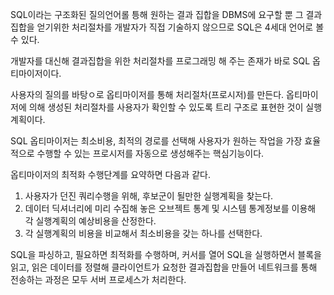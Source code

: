 SQL이라는 구조화된 질의언어롤 틍해 원하는 결과 집합을 DBMS에 요구할 뿐 그 결과집합을 얻기위한 처리절차를 개발자가 직접 기술하지 않으므로 SQL은 4세대 언어로 볼 수 있다.

개발자를 대신해 결과집합을 위한 처리절차를 프로그래밍 해 주는 존재가 바로 SQL 옵티마이저이다.

사용자의 질의를 바탕ㅇ로 옵티마이저를 통해 처리절차(프로시저)를 만든다. 옵티마이저에 의해 생성된 처리절차를 사용자가 확인할 수 있도록 트리 구조로 표현한 것이 실행계획이다.

SQL 옵티마이저는 최소비용, 최적의 경로를 선택해 사용자가 원하는 작업을 가장 효율적으로 수행할 수 있는 프로시저를 자동으로 생성해주는 핵심기능이다.

옵티마이저의 최적화 수행단계를 요약하면 다음과 같다.

1. 사용자가 던진 쿼리수행을 위해, 후보군이 될만한 실행계획을 찾는다.
2. 데이터 딕셔너리에 미리 수집해 놓은 오브젝트 통계 및 시스템 통계정보를 이용해 각 실행계획의 예상비용을 산정한다.
3. 각 실행계획의 비용을 비교해서 최소비용을 갖는 하나를 선택한다.

SQL을 파싱하고, 필요하면 최적화를 수행하며, 커서를 열어 SQL을 실행하면서 블록을 읽고, 읽은 데이터를 정렬해 클라이언트가 요청한 결과집합을 만들어 네트워크를 통해 전송하는 과정은 모두 서버 프로세스가 처리한다.
